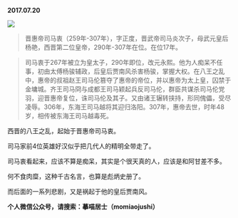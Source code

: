 
          
            
**2017.07.20**



![](//upload-images.jianshu.io/upload_images/51001-a78cdc3a0899d7a6.png)



>晋惠帝司马衷（259年-307年），字正度，晋武帝司马炎次子，母武元皇后杨艳，西晋第二位皇帝，290年-307年在位。在位17年。


>司马衷于267年被立为皇太子，290年即位，改元永熙。他为人痴呆不任事，初由太傅杨骏辅政，后皇后贾南风杀害杨骏，掌握大权。在八王之乱中，惠帝的叔祖赵王司马伦篡夺了惠帝的帝位，并以惠帝为太上皇，囚禁于金墉城。齐王司马冏与成都王司马颖起兵反司马伦，群臣共谋杀司马伦党羽，迎晋惠帝复位，诛司马伦及其子。又由诸王辗转挟持，形同傀儡，受尽凌辱。306年，东海王司马越将其迎归洛阳。307年，惠帝去世，时年48岁，相传被东海王司马越毒死。



西晋的八王之乱，起始于晋惠帝司马衷。

司马家前4位英雄好汉似乎把几代人的精明全带走了。

司马衷看起来，应该不算是痴呆，其实是个很天真的人，应该是和阿甘差不多。

何不食肉糜，这种千古名言，也算是彪炳史册了。

而后面的一系列悲剧，又是祸起于他的皇后贾南风。


**个人微信公众号，请搜索：摹喵居士（momiaojushi）**

          
        